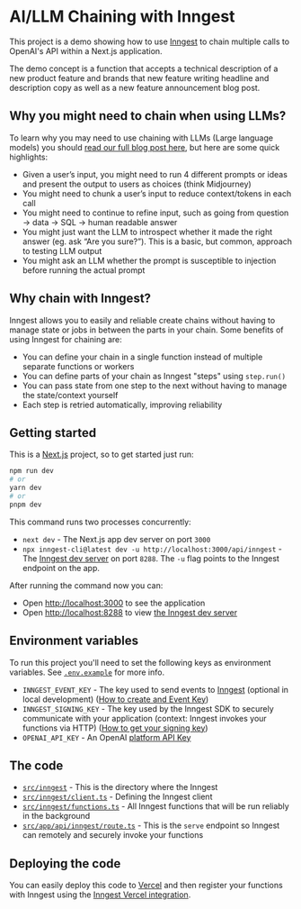 # AI/LLM Chaining with Inngest

This project is a demo showing how to use [Inngest](https://www.inngest.com?ref=github-demo-repo-llm-chaining) to chain multiple calls to OpenAI's API within a Next.js application.

The demo concept is a function that accepts a technical description of a new product feature and brands that new feature writing headline and description copy as well as a new feature announcement blog post.

## Why you might need to chain when using LLMs?

To learn why you may need to use chaining with LLMs (Large language models) you should [read our full blog post here](https://www.inngest.com/blog/running-chained-llms-typescript-in-production?ref=github-demo-repo-llm-chaining), but here are some quick highlights:

- Given a user’s input, you might need to run 4 different prompts or ideas and present the output to users as choices (think Midjourney)
- You might need to chunk a user’s input to reduce context/tokens in each call
- You might need to continue to refine input, such as going from question → data → SQL → human readable answer
- You might just want the LLM to introspect whether it made the right answer (eg. ask “Are you sure?”). This is a basic, but common, approach to testing LLM output
- You might ask an LLM whether the prompt is susceptible to injection before running the actual prompt

## Why chain with Inngest?

Inngest allows you to easily and reliable create chains without having to manage state or jobs in between the parts in your chain. Some benefits of using Inngest for chaining are:

- You can define your chain in a single function instead of multiple separate functions or workers
- You can define parts of your chain as Inngest "steps" using `step.run()`
- You can pass state from one step to the next without having to manage the state/context yourself
- Each step is retried automatically, improving reliability

## Getting started

This is a [Next.js](https://nextjs.org/) project, so to get started just run:

```bash
npm run dev
# or
yarn dev
# or
pnpm dev
```

This command runs two processes concurrently:

- `next dev` - The Next.js app dev server on port `3000`
- `npx inngest-cli@latest dev -u http://localhost:3000/api/inngest` - The [Inngest dev server](https://www.inngest.com/docs/local-development?ref=github-demo-repo-llm-chaining) on port `8288`. The `-u` flag points to the Inngest endpoint on the app.

After running the command now you can:

- Open [http://localhost:3000](http://localhost:3000) to see the application
- Open [http://localhost:8288](http://localhost:8288) to view [the Inngest dev server](https://www.inngest.com/docs/local-development?ref=github-demo-repo-llm-chaining)

## Environment variables

To run this project you'll need to set the following keys as environment variables. See [`.env.example`](./.env.example) for more info.

- `INNGEST_EVENT_KEY` - The key used to send events to [Inngest](https://www.inngest.com) (optional in local development) ([How to create and Event Key](https://www.inngest.com/docs/events/creating-an-event-key?ref=github-demo-repo-llm-chaining))
- `INNGEST_SIGNING_KEY` - The key used by the Inngest SDK to securely communicate with your application (context: Inngest invokes your functions via HTTP) ([How to get your signing key](https://www.inngest.com/docs/sdk/serve#signing-key))
- `OPENAI_API_KEY` - An OpenAI [platform API Key](https://platform.openai.com/account/api-keys)

## The code

- [`src/inngest`](src/inngest/) - This is the directory where the Inngest
- [`src/inngest/client.ts`](src/inngest/client.ts) - Defining the Inngest client
- [`src/inngest/functions.ts`](src/inngest/functions.ts) - All Inngest functions that will be run reliably in the background
- [`src/app/api/inngest/route.ts`](src/app/api/inngest/route.ts) - This is the `serve` endpoint so Inngest can remotely and securely invoke your functions

## Deploying the code

You can easily deploy this code to [Vercel](https://vercel.com/) and then register your functions with Inngest using the [Inngest Vercel integration](https://vercel.com/integrations/inngest).
